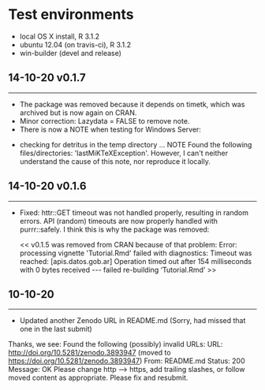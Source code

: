 # Test environments
* local OS X install, R 3.1.2
* ubuntu 12.04 (on travis-ci), R 3.1.2
* win-builder (devel and release)

## 14-10-20 v0.1.7
-------------------
- The package was removed because it depends on timetk, which was archived but is now again on CRAN.
- Minor correction: Lazydata = FALSE to remove note.
- There is now a NOTE when testing for Windows Server:
* checking for detritus in the temp directory ... NOTE Found the following files/directories:
  'lastMiKTeXException'. However, I can't neither understand the cause of this note, nor reproduce it locally. 


## 14-10-20 v0.1.6
-------------------
- Fixed: httr::GET timeout was not handled properly, resulting in random errors.
  API (random) timeouts are now properly handled with purrr::safely. 
  I think this is why the package was removed:
  
  << v0.1.5 was removed from CRAN because of that problem:
   Error: processing vignette 'Tutorial.Rmd' failed with diagnostics:
    Timeout was reached: [apis.datos.gob.ar] Operation timed out after 154 milliseconds with 0 bytes received
    --- failed re-building ‘Tutorial.Rmd’ >>


## 10-10-20
------------
- Updated another Zenodo URL in README.md (Sorry, had missed that one in the last submit)

Thanks, we see:
   Found the following (possibly) invalid URLs:
     URL: http://doi.org/10.5281/zenodo.3893947 (moved to 
https://doi.org/10.5281/zenodo.3893947)
       From: README.md
       Status: 200
       Message: OK
Please change http --> https, add trailing slashes, or follow moved 
content as appropriate.
Please fix and resubmit.

